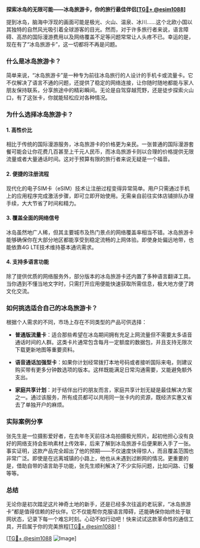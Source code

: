 **探索冰岛的无限可能——冰岛旅游卡，你的旅行最佳伴侣[[TG💪+ @esim1088](https://t.me/s/esim1088)]**

提到冰岛，脑海中浮现的画面可能是极光、火山、温泉、冰川……这个北欧小国以其独特的自然风光吸引着全球游客的目光。然而，对于许多旅行者来说，语言障碍、高昂的国际漫游费用以及网络覆盖不足等问题常常让人头疼不已。幸运的是，现在有了“冰岛旅游卡”，这一切都将不再是问题。

### 什么是冰岛旅游卡？

简单来说，“冰岛旅游卡”是一种专为前往冰岛旅行的人设计的手机卡或流量卡。它不仅解决了语言不通的问题，还提供了稳定的网络连接，让你随时随地都能与家人朋友保持联系，分享旅途中的精彩瞬间。无论是自驾穿越荒野，还是徒步探索火山口，有了这张卡，你就能轻松应对各种情况。

### 为什么选择冰岛旅游卡？

#### 1. **高性价比**
   相比于传统的国际漫游服务，冰岛旅游卡的价格更为亲民。一张普通的国际漫游套餐可能会让你花费几百甚至上千元人民币，而冰岛旅游卡则以合理的价格提供无限流量或者大量通话时间。这对于预算有限的旅行者来说无疑是一个福音。

#### 2. **便捷的注册流程**
   现代化的电子SIM卡（eSIM）技术让注册过程变得异常简单。用户只需通过手机上的应用程序完成激活步骤，即可立即开始使用。无需亲自前往实体店铺排队办理手续，大大节省了时间和精力。

#### 3. **覆盖全面的网络信号**
   冰岛虽然地广人稀，但其主要城市及热门景点的网络覆盖率相当不错。冰岛旅游卡能够确保你在大部分地区都能享受到稳定流畅的上网体验。即使身处偏远地带，也能依靠4G LTE技术维持基本通讯需求。

#### 4. **支持多语言功能**
   除了提供优质的网络服务外，部分版本的冰岛旅游卡还内置了多种语言翻译工具。当你遇到不懂当地文字时，只需打开应用便能快速获取所需信息，极大地方便了跨文化交流。

### 如何挑选适合自己的冰岛旅游卡？

根据个人需求的不同，市场上存在不同类型的产品可供选择：

- **普通版流量卡**：适合那些希望在冰岛期间拥有充足上网流量但不需要太多语音通话时间的人群。这类卡片通常包含每月一定额度的数据包，并且支持无限次下载更新地图等重要资料。
  
- **语音通话加强型卡**：如果你计划经常拨打本地号码或者接听国际来电，则建议购买带有更多分钟数选项的版本。这样既能满足日常沟通需要，又能避免额外支出。

- **家庭共享计划**：对于结伴出行的朋友而言，家庭共享计划无疑是最佳解决方案之一。通过该服务，所有成员都可以共用同一张卡内的资源，既经济实惠又省去了单独开户的麻烦。

### 实际案例分享

张先生是一位摄影爱好者，在去年冬天前往冰岛拍摄极光照片。起初他担心没有良好的网络支持会影响素材上传效率，后来了解到冰岛旅游卡后便果断入手了一张。事实证明，这款产品完全超出了他的预期——不仅速度快得惊人，而且覆盖范围也非常广泛。即使是在远离城镇的小路上，他也从未遇到过断网的情况。更重要的是，借助自带的语言助手功能，张先生顺利解决了不少实际问题，比如问路、订餐等等。

### 总结

无论你是初次踏足这片神奇土地的新手，还是已经多次往返的老玩家，“冰岛旅游卡”都是值得信赖的好伙伴。它不仅能帮你克服语言障碍，还能确保你始终处于联网状态，记录下每一个难忘时刻。心动不如行动吧！快来试试这款革命性的通信工具，开启属于你的完美旅程[[TG💪+ @esim1088](https://t.me/s/esim1088)]！

[[TG💪+ @esim1088](https://t.me/s/esim1088) ![Image](https://i.postimg.cc/4NQfJmqS/Snipaste-2025-05-13-00-14-12.png)]